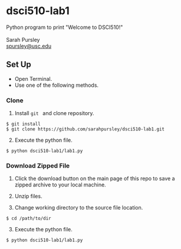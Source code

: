 # dsci510-lab1
Python program to print "Welcome to DSCI510!"\
\
Sarah Pursley\
spursley@usc.edu

## Set Up
- Open Terminal.
- Use one of the following methods.

### Clone
1. Install `git ` and clone repository.

```
$ git install 
$ git clone https://github.com/sarahpursley/dsci510-lab1.git
```
  
2. Execute the python file.

```
$ python dsci510-lab1/lab1.py
```

### Download Zipped File
1. Click the download button on the main page of this repo to save a zipped archive to your local machine.

2. Unzip files.

2. Change working directory to the source file location.
``` 
$ cd /path/to/dir
```

3. Execute the python file.
``` 
$ python dsci510-lab1/lab1.py
```
